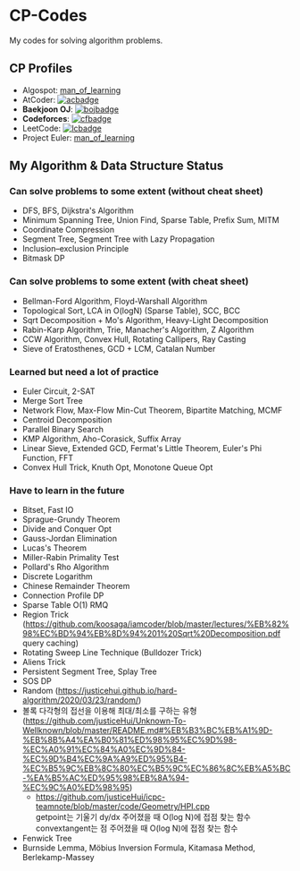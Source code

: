 # CP-Codes
My codes for solving algorithm problems.

## CP Profiles
- Algospot: [man_of_learning](https://algospot.com/user/profile/93932)
- AtCoder: [![acbadge](https://cp-logo.vercel.app/atcoder/man_of_learning)](https://atcoder.jp/users/man_of_learning)
- **Baekjoon OJ**: [![bojbadge](http://mazassumnida.wtf/api/mini/generate_badge?boj=man_of_learning)](https://solved.ac/man_of_learning)
- **Codeforces**: [![cfbadge](https://cp-logo.vercel.app/codeforces/man_of_learning)](https://codeforces.com/profile/man_of_learning)
- LeetCode: [![lcbadge](https://badges.peiyuan.ch/leetcode/77jwk0724/name)](https://leetcode.com/77jwk0724/)
- Project Euler: [man_of_learning](https://projecteuler.net/progress=man_of_learning)

## My Algorithm & Data Structure Status

### Can solve problems to some extent (without cheat sheet)

- DFS, BFS, Dijkstra's Algorithm
- Minimum Spanning Tree, Union Find, Sparse Table, Prefix Sum, MITM
- Coordinate Compression
- Segment Tree, Segment Tree with Lazy Propagation
- Inclusion–exclusion Principle
- Bitmask DP

### Can solve problems to some extent (with cheat sheet)

- Bellman-Ford Algorithm, Floyd-Warshall Algorithm
- Topological Sort, LCA in O(logN) (Sparse Table), SCC, BCC
- Sqrt Decomposition + Mo's Algorithm, Heavy-Light Decomposition
- Rabin-Karp Algorithm, Trie, Manacher's Algorithm, Z Algorithm
- CCW Algorithm, Convex Hull, Rotating Callipers, Ray Casting
- Sieve of Eratosthenes, GCD + LCM, Catalan Number

### Learned but need a lot of practice

- Euler Circuit, 2-SAT
- Merge Sort Tree
- Network Flow, Max-Flow Min-Cut Theorem, Bipartite Matching, MCMF
- Centroid Decomposition
- Parallel Binary Search
- KMP Algorithm, Aho-Corasick, Suffix Array
- Linear Sieve, Extended GCD, Fermat's Little Theorem, Euler's Phi Function, FFT
- Convex Hull Trick, Knuth Opt, Monotone Queue Opt

### Have to learn in the future

- Bitset, Fast IO
- Sprague-Grundy Theorem
- Divide and Conquer Opt
- Gauss-Jordan Elimination
- Lucas's Theorem
- Miller-Rabin Primality Test
- Pollard's Rho Algorithm
- Discrete Logarithm
- Chinese Remainder Theorem
- Connection Profile DP
- Sparse Table O(1) RMQ
- Region Trick (https://github.com/koosaga/iamcoder/blob/master/lectures/%EB%82%98%EC%BD%94%EB%8D%94%201%20Sqrt%20Decomposition.pdf query caching)
- Rotating Sweep Line Technique (Bulldozer Trick)
- Aliens Trick
- Persistent Segment Tree, Splay Tree
- SOS DP
- Random (https://justicehui.github.io/hard-algorithm/2020/03/23/random/)
- 볼록 다각형의 접선을 이용해 최대/최소를 구하는 유형 (https://github.com/justiceHui/Unknown-To-Wellknown/blob/master/README.md#%EB%B3%BC%EB%A1%9D-%EB%8B%A4%EA%B0%81%ED%98%95%EC%9D%98-%EC%A0%91%EC%84%A0%EC%9D%84-%EC%9D%B4%EC%9A%A9%ED%95%B4-%EC%B5%9C%EB%8C%80%EC%B5%9C%EC%86%8C%EB%A5%BC-%EA%B5%AC%ED%95%98%EB%8A%94-%EC%9C%A0%ED%98%95)
    - https://github.com/justiceHui/icpc-teamnote/blob/master/code/Geometry/HPI.cpp <br/> getpoint는 기울기 dy/dx 주어졌을 때 O(log N)에 접점 찾는 함수 <br/> convextangent는 점 주어졌을 때 O(log N)에 접점 찾는 함수
- Fenwick Tree
- Burnside Lemma, Möbius Inversion Formula, Kitamasa Method, Berlekamp-Massey
